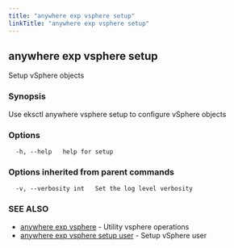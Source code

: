 ```yaml
---
title: "anywhere exp vsphere setup"
linkTitle: "anywhere exp vsphere setup"
---
```


## anywhere exp vsphere setup

Setup vSphere objects

### Synopsis

Use eksctl anywhere vsphere setup to configure vSphere objects

### Options

```
  -h, --help   help for setup
```

### Options inherited from parent commands

```
  -v, --verbosity int   Set the log level verbosity
```

### SEE ALSO

* [anywhere exp vsphere](../anywhere_exp_vsphere/)	 - Utility vsphere operations
* [anywhere exp vsphere setup user](../anywhere_exp_vsphere_setup_user/)	 - Setup vSphere user

